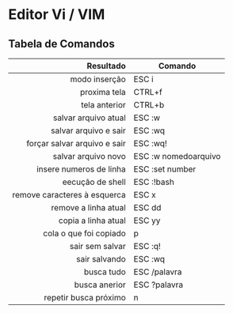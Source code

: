 # Editor Vi / VIM

## Tabela de Comandos


| Resultado | Comando
|--:|--|
|modo inserção|ESC i|
|proxima tela|CTRL+f|
|tela anterior|CTRL+b|
|salvar arquivo atual|ESC :w|
|salvar arquivo e sair|ESC :wq|
|forçar salvar arquivo e sair|ESC :wq!|
|salvar arquivo novo|ESC :w nomedoarquivo|
|insere numeros de linha|ESC :set number|
|eecução de shell|ESC :!bash|
|remove caracteres à esquerca|ESC x|
|remove a linha atual|ESC dd|
|copia a linha atual|ESC yy|
|cola o que foi copiado|p|
|sair sem salvar|ESC :q!|
|sair salvando|ESC :wq|
|busca tudo|ESC /palavra|
|busca anerior|ESC ?palavra|
|repetir busca próximo| n|


